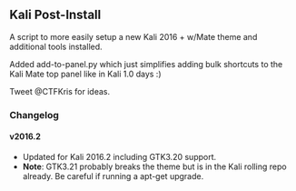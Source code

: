 Kali Post-Install
-----------------

A script to more easily setup a new Kali 2016 + w/Mate theme and additional tools installed.

Added add-to-panel.py which just simplifies adding bulk shortcuts to the Kali Mate top panel like in Kali 1.0 days :)

Tweet @CTFKris for ideas.

### Changelog

#### v2016.2

- Updated for Kali 2016.2 including GTK3.20 support.
- **Note**: GTK3.21 probably breaks the theme but is in the Kali rolling repo already. Be careful if running a apt-get upgrade.
